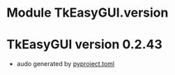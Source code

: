 # Module TkEasyGUI.version

# TkEasyGUI version 0.2.43

- audo generated by [pyproject.toml](https://github.com/kujirahand/tkeasygui-python/blob/main/pyproject.toml)
